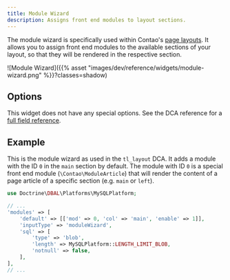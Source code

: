 ```yaml
---
title: Module Wizard
description: Assigns front end modules to layout sections.
---
```



The module wizard is specifically used within Contao's [page layouts][PageLayouts]. It allows you to assign front end
modules to the available sections of your layout, so that they will be rendered in the respective section.

![Module Wizard]({{% asset "images/dev/reference/widgets/module-wizard.png" %}}?classes=shadow)


## Options

This widget does not have any special options. See the DCA reference for a [full field reference][FieldsReference].


## Example

This is the module wizard as used in the `tl_layout` DCA. It adds a module with the ID `0` in the `main` section by
default. The module with ID `0` is a special front end module (`\Contao\ModuleArticle`) that will render the content of
a page article of a specific section (e.g. `main` or `left`).

```php
use Doctrine\DBAL\Platforms\MySQLPlatform;

// ...
'modules' => [
    'default' => [['mod' => 0, 'col' => 'main', 'enable' => 1]],
    'inputType' => 'moduleWizard',
    'sql' => [
        'type' => 'blob',
        'length' => MySQLPlatform::LENGTH_LIMIT_BLOB,
        'notnull' => false,
    ],
],
// ...
```


[PageLayouts]: /manual/en/layout/theme-manager/manage-page-layouts/
[FieldsReference]: /reference/dca/fields

